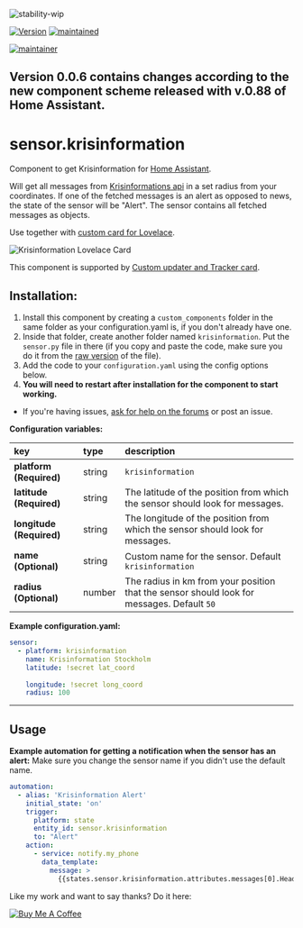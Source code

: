 ![stability-wip](https://img.shields.io/badge/stability-work_in_progress-lightgrey.svg?style=for-the-badge)


[![Version](https://img.shields.io/badge/version-0.0.6-green.svg?style=for-the-badge)](#) [![maintained](https://img.shields.io/maintenance/yes/2019.svg?style=for-the-badge)](#)

[![maintainer](https://img.shields.io/badge/maintainer-Isabella%20Alström%20%40isabellaalstrom-blue.svg?style=for-the-badge)](#)

## Version 0.0.6 contains changes according to the new component scheme released with v.0.88 of Home Assistant.

# sensor.krisinformation
Component to get Krisinformation for [Home Assistant](https://www.home-assistant.io/).

Will get all messages from [Krisinformations api](http://api.krisinformation.se/v2/feed?format=json) in a set radius from your coordinates.
If one of the fetched messages is an alert as opposed to news, the state of the sensor will be "Alert". The sensor contains all fetched messages as objects.

Use together with [custom card for Lovelace](https://github.com/isabellaalstrom/krisinfo-card).

<img src="https://github.com/isabellaalstrom/krisinfo-card/blob/master/krisinfo.png" alt="Krisinformation Lovelace Card" />

This component is supported by [Custom updater and Tracker card](https://github.com/custom-components/custom_updater).

## Installation:

1. Install this component by creating a `custom_components` folder in the same folder as your configuration.yaml is, if you don't already have one.
2. Inside that folder, create another folder named `krisinformation`. Put the `sensor.py` file in there (if you copy and paste the code, make sure you do it from the [raw version](https://raw.githubusercontent.com/isabellaalstrom/sensor.krisinformation/master/custom_components/krisinformation/sensor.py) of the file).
2. Add the code to your `configuration.yaml` using the config options below.
3. **You will need to restart after installation for the component to start working.**

* If you're having issues, [ask for help on the forums](https://community.home-assistant.io/t/custom-component-krisinformation-sweden/90340) or post an issue.

**Configuration variables:**

key | type | description
:--- | :--- | :---
**platform (Required)** | string | `krisinformation`
**latitude (Required)** | string | The latitude of the position from which the sensor should look for messages.
**longitude (Required)** | string | The longitude of the position from which the sensor should look for messages.
**name (Optional)** | string | Custom name for the sensor. Default `krisinformation`
**radius (Optional)** | number | The radius in km from your position that the sensor should look for messages. Default `50`


**Example configuration.yaml:**

```yaml
sensor:
  - platform: krisinformation
    name: Krisinformation Stockholm
    latitude: !secret lat_coord
    
    longitude: !secret long_coord
    radius: 100
```

***

## Usage

**Example automation for getting a notification when the sensor has an alert:**
Make sure you change the sensor name if you didn't use the default name.

```yaml
automation:
  - alias: 'Krisinformation Alert'
    initial_state: 'on'
    trigger:
      platform: state
      entity_id: sensor.krisinformation
      to: "Alert"
    action:
      - service: notify.my_phone
        data_template:
          message: >
            {{states.sensor.krisinformation.attributes.messages[0].Headline}} - {{states.sensor.krisinformation.attributes.messages[0].Message}} {{states.sensor.krisinformation.attributes.messages[0].Web}}
```

Like my work and want to say thanks? Do it here:

<a href="https://www.buymeacoffee.com/iq1f96D" target="_blank"><img src="https://www.buymeacoffee.com/assets/img/custom_images/purple_img.png" alt="Buy Me A Coffee" style="height: auto !important;width: auto !important;" ></a>
